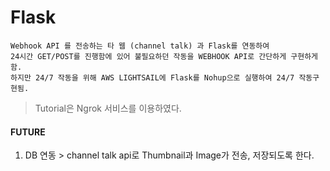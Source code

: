 # Flask

    Webhook API 를 전송하는 타 웹 (channel talk) 과 Flask를 연동하여
    24시간 GET/POST를 진행함에 있어 불필요하던 작동을 WEBHOOK API로 간단하게 구현하게 함.
    하지만 24/7 작동을 위해 AWS LIGHTSAIL에 Flask를 Nohup으로 실행하여 24/7 작동구현됨.

> Tutorial은 Ngrok 서비스를 이용하였다.

#### FUTURE

1. DB 연동 > channel talk api로 Thumbnail과 Image가 전송, 저장되도록 한다.
